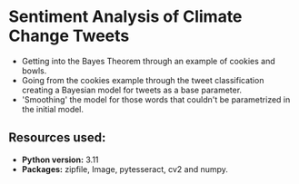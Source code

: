 # Sentiment Analysis of Climate Change Tweets

* Getting into the Bayes Theorem through an example of cookies and bowls.
* Going from the cookies example through the tweet classification creating a Bayesian model for tweets as a base parameter.
* 'Smoothing' the model for those words that couldn't be parametrized in the initial model.

## Resources used:
* **Python version:** 3.11
* **Packages:** zipfile, Image, pytesseract, cv2 and numpy.
